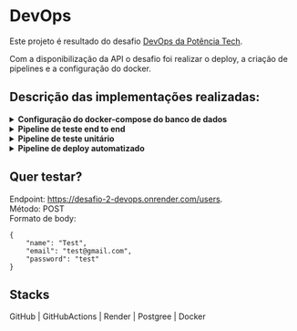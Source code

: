 # DevOps
Este projeto é resultado do desafio [DevOps da Potência Tech](https://fuchsia-astronaut-ba6.notion.site/Devops-Desafio-Autodidata-Pot-ncia-Tech-5349d9d8d220482ca5a70a495aae25d9).

Com a disponibilização da API o desafio foi realizar o deploy, a criação de pipelines e a configuração do docker.

## Descrição das implementações realizadas:

<details>
  <summary>
    <b>Configuração do docker-compose do banco de dados</b>
  </summary>

  Na raiz do projeto foi criado o arquivo `docker-compose.yml` que coloca o banco de dados em um container.
  <br>

  ```
version: '3.9'

services:
  db:
    image: postgres:latest
    container_name: prisma-docker-db
    restart: always
    ports:
      - "5432:5432"
    environment:
      POSTGRES_USER: prisma
      POSTGRES_PASSWORD: prisma
      POSTGRES_DB: prisma-db
    networks:
      - desafio-devops
```

Visto que o schema fornecido na API é do Prisma foi utilizada a imagem do Postgres.
</details>

<details>
  <summary>
    <b>Pipeline de teste end to end</b>
  </summary>

  Para o pipeline de teste end to end foi utilizado workflow do GitHub Actions.<br>
  Criado o arquivo `run-e2e-tests.yml` no caminho `.github/workflows`.

  ```
name: Run E2E Tests

on:
  pull_request:
    branches:
      - main

jobs:
  e2e-tests:
    runs-on: ubuntu-latest

    steps:
      - name: Checkout code
        uses: actions/checkout@v2

      - name: Set up Node.js
        uses: actions/setup-node@v2
        with:
          node-version: 18

      - name: Install dependencies
        run: npm ci

      - name: Start Docker Compose services
        run: docker-compose up -d

      - name: Wait for services to start
        run: sleep 10

      - name: Run E2E tests
        env:
          DATABASE_URL: ${{ secrets.DATABASE_URL }}
          NODE_ENV: ${{ secrets.NODE_ENV }}
          JWT_SECRET: ${{ secrets.JWT_SECRET }}
        run: npm run test:e2e

      - name: Stop Docker Compose services
        run: docker-compose down
  ```

<br>

Este workflow utiliza o GitHub Actions para, quando aberto Pull Request na branch main:
- instalar as dependência do projeto
- subir o container Docker do banco de dados
- rodar os testes de integração

</details>

<details>
  <summary>
    <b>Pipeline de teste unitário</b>
  </summary>

  Para o pipeline de testes unitários foi utilizado workflow do GitHub Actions.<br>
  Criado o seguinte arquivo `run-unit-tests.yml` no caminho `.github/workflows`.

  ```
name: Run Unit Tests

on:
  pull_request:
    branches:
      - main

jobs:
  unit-tests:
    runs-on: ubuntu-latest

    steps:
      - name: Checkout code
        uses: actions/checkout@v2

      - name: Set up Node.js
        uses: actions/setup-node@v2
        with:
          node-version: 18

      - name: Install dependencies
        run: npm ci

      - name: Run unit tests
        run: npm run test
  ```

  Este workflow utiliza o GitHub Actions para, quando aberto Pull Request na branch main:
  - instala as dependências
  - roda os testes unitários
</details>

<details>
  <summary>
    <b>Pipeline de deploy automatizado</b>
  </summary>

  Criado o arquivo `deploy.yml` no caminho `.github/workflows`. <br>
  O deploy foi realizado pelo [Render](https://render.com/).<br>
  Workflow do GitHub Actions
  ```
name: Deploy to Render

on:
  push:
    branches: [ main ]

jobs:
  build-and-deploy:
    runs-on: ubuntu-latest

    steps:
      - name: Check out the repo
        uses: actions/checkout@v3

      - name: Deploy to production
        uses: JorgeLNJunior/render-deploy@v1.4.4
        with:
          api_key: ${{ secrets.RENDER_API_KEY }}
          service_id: ${{ secrets.SERVICE_ID }}
          wait_deploy: true
  ```
  Este workflow utiliza o GitHub Actions para realizar deploy no Render quando houver qualquer modificação na branch main.
</details>

## Quer testar?
Endpoint: https://desafio-2-devops.onrender.com/users. <br>
Método: POST <br>
Formato de body:
```
{
    "name": "Test",
    "email": "test@gmail.com",
    "password": "test"
}
```

## Stacks
GitHub | GitHubActions | Render | Postgree | Docker